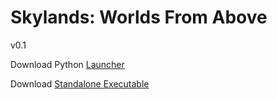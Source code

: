 # Skylands: Worlds From Above
v0.1
 
Download Python [Launcher](https://github.com/Heine574/Skylands-WFA/raw/master/Skylands%20Launcher.exe)

Download [Standalone Executable](https://github.com/Heine574/Skylands-WFA/raw/master/builds/Skylands%200.1.5.exe)
